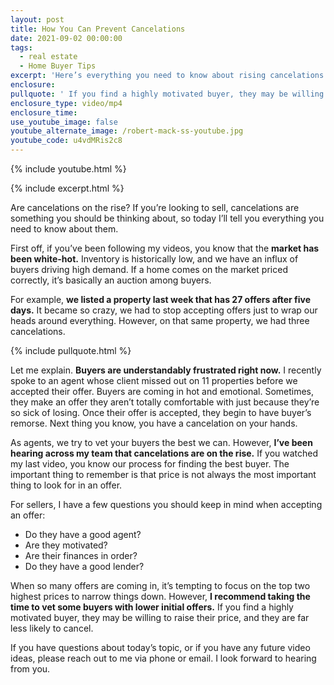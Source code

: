 ```yaml
---
layout: post
title: How You Can Prevent Cancelations
date: 2021-09-02 00:00:00
tags:
  - real estate
  - Home Buyer Tips
excerpt: 'Here’s everything you need to know about rising cancelations from buyers. '
enclosure:
pullquote: ' If you find a highly motivated buyer, they may be willing to raise their price, and they are far less likely to cancel.'
enclosure_type: video/mp4
enclosure_time:
use_youtube_image: false
youtube_alternate_image: /robert-mack-ss-youtube.jpg
youtube_code: u4vdMRis2c8
---
```

{% include youtube.html %}

{% include excerpt.html %}

Are cancelations on the rise? If you’re looking to sell, cancelations are something you should be thinking about, so today I’ll tell you everything you need to know about them.&nbsp;

First off, if you’ve been following my videos, you know that the **market has been white-hot.** Inventory is historically low, and we have an influx of buyers driving high demand. If a home comes on the market priced correctly, it’s basically an auction among buyers.&nbsp;

For example, **we listed a property last week that has 27 offers after five days.** It became so crazy, we had to stop accepting offers just to wrap our heads around everything. However, on that same property, we had three cancelations.&nbsp;

{% include pullquote.html %}

Let me explain. **Buyers are understandably frustrated right now.** I recently spoke to an agent whose client missed out on 11 properties before we accepted their offer. Buyers are coming in hot and emotional. Sometimes, they make an offer they aren’t totally comfortable with just because they’re so sick of losing. Once their offer is accepted, they begin to have buyer’s remorse. Next thing you know, you have a cancelation on your hands.&nbsp;

As agents, we try to vet your buyers the best we can. However, **I’ve been hearing across my team that cancelations are on the rise.** If you watched my last video, you know our process for finding the best buyer. The important thing to remember is that price is not always the most important thing to look for in an offer.&nbsp;

For sellers, I have a few questions you should keep in mind when accepting an offer:&nbsp;

* Do they have a good agent?
* Are they motivated?
* Are their finances in order?&nbsp;
* Do they have a good lender?&nbsp;

When so many offers are coming in, it’s tempting to focus on the top two highest prices to narrow things down. However, **I recommend taking the time to vet some buyers with lower initial offers.** If you find a highly motivated buyer, they may be willing to raise their price, and they are far less likely to cancel.&nbsp;

If you have questions about today’s topic, or if you have any future video ideas, please reach out to me via phone or email. I look forward to hearing from you.&nbsp;
